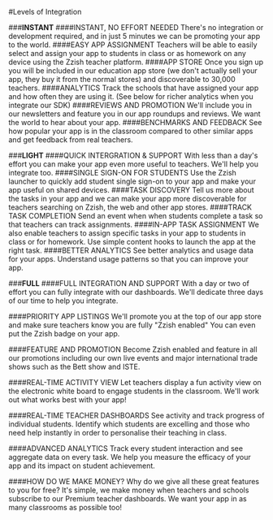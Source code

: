 #Levels of Integration

###**INSTANT**
####INSTANT, NO EFFORT NEEDED 
There's no integration or development required, and in just 5 minutes we can be promoting your app to the world. 
####EASY APP ASSIGNMENT 
Teachers will be able to easily select and assign your app to students in class or as homework on any device using the Zzish teacher platform. 
####APP STORE 
Once you sign up you will be included in our education app store (we don't actually sell your app, they buy it from the normal stores) and discoverable to 30,000 teachers. 
####ANALYTICS 
Track the schools that have assigned your app and how often they are using it. (See below for richer analytics when you integrate our SDK) 
####REVIEWS AND PROMOTION 
We'll include you in our newsletters and feature you in our app roundups and reviews. We want the world to hear about your app. 
####BENCHMARKS AND FEEDBACK 
See how popular your app is in the classroom compared to other similar apps and get feedback from real teachers.


###**LIGHT**
####QUICK INTERGRATION & SUPPORT 
With less than a day's effort you can make your app even more useful to teachers. We'll help you integrate too. 
####SINGLE SIGN-ON FOR STUDENTS 
Use the Zzish launcher to quickly add student single sign-on to your app and make your app useful on shared devices. 
####TASK DISCOVERY 
Tell us more about the tasks in your app and we can make your app more discoverable for teachers searching on Zzish, the web and other app stores. 
####TRACK TASK COMPLETION 
Send an event when when students complete a task so that teachers can track assignments. 
####IN-APP TASK ASSIGNMENT 
We also enable teachers to assign specific tasks in your app to students in class or for homework. Use simple content hooks to launch the app at the right task. 
####BETTER ANALYTICS 
See better analytics and usage data for your apps. Understand usage patterns so that you can improve your app.


###**FULL**
####FULL INTEGRATION AND SUPPORT 
With a day or two of effort you can fully integrate with our dashboards. We'll dedicate three days of our time to help you integrate.

####PRIORITY APP LISTINGS
We'll promote you at the top of our app store and make sure teachers know you are fully "Zzish enabled" You can even put the Zzish badge on your app.

####FEATURE AND PROMOTION 
Become Zzish enabled and feature in all our promotions including our own live events and major international trade shows such as the Bett show and ISTE.

####REAL-TIME ACTIVITY VIEW 
Let teachers display a fun activity view on the electronic white board to engage students in the classroom. We'll work out what works best with your app!

####REAL-TIME TEACHER DASHBOARDS 
See activity and track progress of individual students. Identify which students are excelling and those who need help instantly in order to personalise their teaching in class.

####ADVANCED ANALYTICS 
Track every student interaction and see aggregate data on every task. We help you measure the efficacy of your app and its impact on student achievement.

####HOW DO WE MAKE MONEY? 
Why do we give all these great features to you for free? It's simple, we make money when teachers and schools subscribe to our Premium teacher dashboards. We want your app in as many classrooms as possible too!



